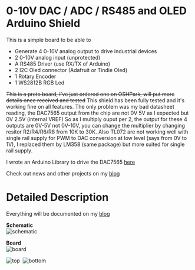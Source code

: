 0-10V DAC / ADC / RS485 and OLED Arduino Shield
===============================================

This is a simple board to be able to 
- Generate 4 0-10V analog output to drive industrial devices
- 2 0-10V analog input (unprotected) 
- A RS485 Driver (use RX/TX of Arduino)
- 2 I2C Oled connector (Adafruit or Tindie Oled)
- 1 Rotary Encoder
- 1 WS2812B RGB Led

<strike>This is a proto board, I've just ordered one on OSHPark, will put 
more details once received and tested</strike> This shield has been fully tested and it's working fine on all features. 
The only problem was my bad datasheet reading, the DAC7565 output from the chip are not 0V 5V as I expected but 0V 2.5V (internal VREF) So as I multiply ouput per 2, the output for these 4 outputs are 0V-5V not 0V-10V, you can change the multiplier by changing resitor R2/R4/R6/R8 from 10K to 30K.
Also TL072 are not working well with single rail supply for PWM to DAC conversion at low level (says from 0V to 1V), I replaced them
by LM358 (same package) but more suited for single rail supply.

I wrote an Arduino Library to drive the DAC7565 [here][3]

Check out news and other projects on my [blog][4]

Detailed Description
====================

Everything will be documented on my [blog][4]

**Schematic**  
![schematic](https://raw.github.com/hallard/DAC-Shield/master/dac-shield-sch.png)

**Board**  
![board]( https://raw.github.com/hallard/DAC-Shield/master/dac-shield-brd.png )

![top](https://raw.github.com/hallard/DAC-Shield/master/dac-shield-top.png)&nbsp;&nbsp;![bottom](https://raw.github.com/hallard/DAC-Shield/master/dac-shield-bottom.png)

[3]: https://github.com/hallard/DAC7565
[4]: http://hallard.me


